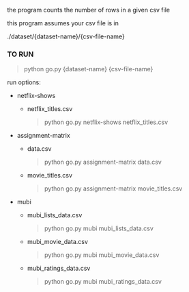 the program counts the number of rows in a given csv file

this program assumes your csv file is in 

./dataset/{dataset-name}/{csv-file-name}

### TO RUN

<!--TODO-->
> python go.py {dataset-name} {csv-file-name}

run options:

* netflix-shows
  - netflix_titles.csv
    > python go.py netflix-shows netflix_titles.csv
    
* assignment-matrix
  - data.csv
    > python go.py assignment-matrix data.csv
    
  - movie_titles.csv
    > python go.py assignment-matrix movie_titles.csv
    
* mubi
  - mubi_lists_data.csv
    > python go.py mubi mubi_lists_data.csv
    
  - mubi_movie_data.csv
    > python go.py mubi mubi_movie_data.csv
    
  - mubi_ratings_data.csv
    > python go.py mubi mubi_ratings_data.csv
<!--TODO-->




